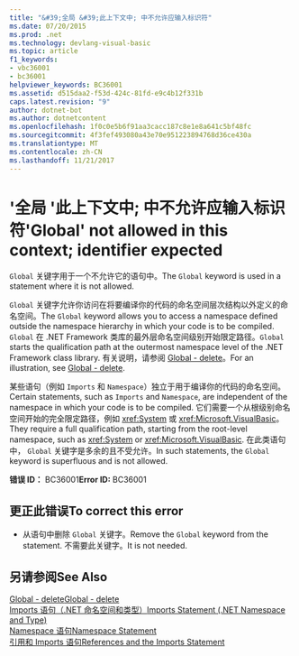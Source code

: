 ```yaml
---
title: "&#39;全局 &#39;此上下文中; 中不允许应输入标识符"
ms.date: 07/20/2015
ms.prod: .net
ms.technology: devlang-visual-basic
ms.topic: article
f1_keywords:
- vbc36001
- bc36001
helpviewer_keywords: BC36001
ms.assetid: d515daa2-f53d-424c-81fd-e9c4b12f331b
caps.latest.revision: "9"
author: dotnet-bot
ms.author: dotnetcontent
ms.openlocfilehash: 1f0c0e5b6f91aa3cacc187c8e1e8a641c5bf48fc
ms.sourcegitcommit: 4f3fef493080a43e70e951223894768d36ce430a
ms.translationtype: MT
ms.contentlocale: zh-CN
ms.lasthandoff: 11/21/2017
---
```

# <a name="39global39-not-allowed-in-this-context-identifier-expected"></a><span data-ttu-id="50f85-102">&#39;全局 &#39;此上下文中; 中不允许应输入标识符</span><span class="sxs-lookup"><span data-stu-id="50f85-102">&#39;Global&#39; not allowed in this context; identifier expected</span></span>
<span data-ttu-id="50f85-103">`Global` 关键字用于一个不允许它的语句中。</span><span class="sxs-lookup"><span data-stu-id="50f85-103">The `Global` keyword is used in a statement where it is not allowed.</span></span>  
  
 <span data-ttu-id="50f85-104">`Global` 关键字允许你访问在将要编译你的代码的命名空间层次结构以外定义的命名空间。</span><span class="sxs-lookup"><span data-stu-id="50f85-104">The `Global` keyword allows you to access a namespace defined outside the namespace hierarchy in which your code is to be compiled.</span></span> <span data-ttu-id="50f85-105">`Global` 在 .NET Framework 类库的最外层命名空间级别开始限定路径。</span><span class="sxs-lookup"><span data-stu-id="50f85-105">`Global` starts the qualification path at the outermost namespace level of the .NET Framework class library.</span></span> <span data-ttu-id="50f85-106">有关说明，请参阅 [Global - delete](http://msdn.microsoft.com/en-us/18c8ba14-40f6-4978-8096-6a5852324635)。</span><span class="sxs-lookup"><span data-stu-id="50f85-106">For an illustration, see [Global - delete](http://msdn.microsoft.com/en-us/18c8ba14-40f6-4978-8096-6a5852324635).</span></span>  
  
 <span data-ttu-id="50f85-107">某些语句（例如 `Imports` 和 `Namespace`）独立于用于编译你的代码的命名空间。</span><span class="sxs-lookup"><span data-stu-id="50f85-107">Certain statements, such as `Imports` and `Namespace`, are independent of the namespace in which your code is to be compiled.</span></span> <span data-ttu-id="50f85-108">它们需要一个从根级别命名空间开始的完全限定路径，例如 <xref:System> 或 <xref:Microsoft.VisualBasic>。</span><span class="sxs-lookup"><span data-stu-id="50f85-108">They require a full qualification path, starting from the root-level namespace, such as <xref:System> or <xref:Microsoft.VisualBasic>.</span></span> <span data-ttu-id="50f85-109">在此类语句中， `Global` 关键字是多余的且不受允许。</span><span class="sxs-lookup"><span data-stu-id="50f85-109">In such statements, the `Global` keyword is superfluous and is not allowed.</span></span>  
  
 <span data-ttu-id="50f85-110">**错误 ID：** BC36001</span><span class="sxs-lookup"><span data-stu-id="50f85-110">**Error ID:** BC36001</span></span>  
  
## <a name="to-correct-this-error"></a><span data-ttu-id="50f85-111">更正此错误</span><span class="sxs-lookup"><span data-stu-id="50f85-111">To correct this error</span></span>  
  
-   <span data-ttu-id="50f85-112">从语句中删除 `Global` 关键字。</span><span class="sxs-lookup"><span data-stu-id="50f85-112">Remove the `Global` keyword from the statement.</span></span> <span data-ttu-id="50f85-113">不需要此关键字。</span><span class="sxs-lookup"><span data-stu-id="50f85-113">It is not needed.</span></span>  
  
## <a name="see-also"></a><span data-ttu-id="50f85-114">另请参阅</span><span class="sxs-lookup"><span data-stu-id="50f85-114">See Also</span></span>  
 [<span data-ttu-id="50f85-115">Global - delete</span><span class="sxs-lookup"><span data-stu-id="50f85-115">Global - delete</span></span>](http://msdn.microsoft.com/en-us/18c8ba14-40f6-4978-8096-6a5852324635)  
 [<span data-ttu-id="50f85-116">Imports 语句（.NET 命名空间和类型）</span><span class="sxs-lookup"><span data-stu-id="50f85-116">Imports Statement (.NET Namespace and Type)</span></span>](../../visual-basic/language-reference/statements/imports-statement-net-namespace-and-type.md)  
 [<span data-ttu-id="50f85-117">Namespace 语句</span><span class="sxs-lookup"><span data-stu-id="50f85-117">Namespace Statement</span></span>](../../visual-basic/language-reference/statements/namespace-statement.md)  
 [<span data-ttu-id="50f85-118">引用和 Imports 语句</span><span class="sxs-lookup"><span data-stu-id="50f85-118">References and the Imports Statement</span></span>](../../visual-basic/programming-guide/program-structure/references-and-the-imports-statement.md)
